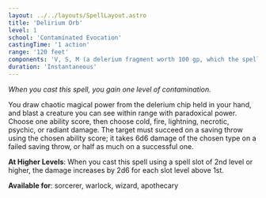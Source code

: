 ```yaml
---
layout: ../../layouts/SpellLayout.astro
title: 'Delirium Orb'
level: 1
school: 'Contaminated Evocation'
castingTime: '1 action'
range: '120 feet'
components: 'V, S, M (a delerium fragment worth 100 gp, which the spell consumes)'
duration: 'Instantaneous'
---
```


*When you cast this spell, you gain one level of contamination.* 

You draw chaotic magical power from the delerium chip held in your hand, and blast a creature you can see within range with paradoxical power. Choose one ability score, then choose cold, fire, lightning, necrotic, psychic, or radiant damage. The target must succeed on a saving throw using the chosen ability score; it takes 6d6 damage of the chosen type on a failed saving throw, or half as much on a successful one.

**At Higher Levels**: When you cast this spell using a spell slot
of 2nd level or higher, the damage increases by 2d6 for each slot
level above 1st.

**Available for**: sorcerer, warlock, wizard, apothecary